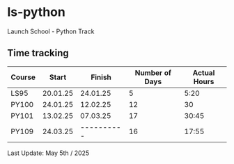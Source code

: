 # ls-python
Launch School - Python Track

## Time tracking

| Course | Start    | Finish        | Number of Days |Actual Hours |
|--------|----------|---------------|----------------|-------------|
| LS95   | 20.01.25 |   24.01.25    |       5        |     5:20    |
| PY100  | 24.01.25 |   12.02.25    |       12       |      30     |
| PY101  | 13.02.25 |   07.03.25    |       17       |    30:45    |
| PY109  | 24.03.25 |  ----------   |       16       |    17:55    |

Last Update: May 5th / 2025